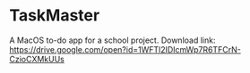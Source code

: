 # TaskMaster
A MacOS to-do app for a school project.
Download link: https://drive.google.com/open?id=1WFTl2IDIcmWp7R6TFCrN-CzioCXMkUUs
